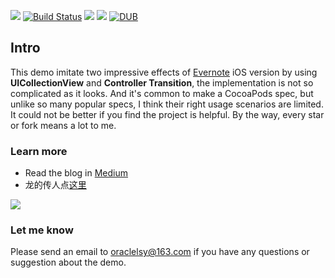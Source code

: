 ![](https://github.com/allsome/LSYevernote/blob/master/evernote/Assets.xcassets/logo.imageset/logo.png)
[![Build Status](https://travis-ci.org/allsome/LSYEvernote.svg?branch=master)](https://travis-ci.org/allsome/LSYEvernote)
[![](https://img.shields.io/badge/platform-iOS-style--flat--red.svg)]()
[![](https://img.shields.io/badge/swift-2.2-style--flat--ff69b4.svg)](https://swift.org)
[![DUB](https://img.shields.io/dub/l/vibe-d.svg)](https://github.com/allsome/LSYevernote/blob/master/LICENSE)
## Intro

This demo imitate two impressive effects of [Evernote](https://www.evernote.com) iOS version by using **UICollectionView** and **Controller Transition**, the implementation is not so complicated as it looks. And it's common to make a CocoaPods spec, but unlike so many popular specs, I think their right usage scenarios are limited. It could not be better if you find the project is helpful. By the way, every star or fork means a lot to me.


### Learn more
* Read the blog in [Medium](http://www.jianshu.com/p/dfb857763942)
* 龙的传人点[这里](http://www.jianshu.com/p/dfb857763942)

![](https://github.com/allsome/LSYevernote/blob/master/Demonstrate.gif)

### Let me know
Please send an email to oraclelsy@163.com if you have any questions or suggestion about the demo.


 
 
